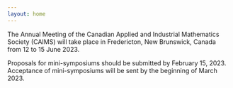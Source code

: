 ```yaml
---
layout: home
---
```


The Annual Meeting of the Canadian Applied and Industrial Mathematics Society (CAIMS) will take place in Fredericton, New Brunswick, Canada from 12 to 15 June 2023.

Proposals for mini-symposiums should be submitted by February 15, 2023. Acceptance of mini-symposiums will be sent by the beginning of March 2023.
